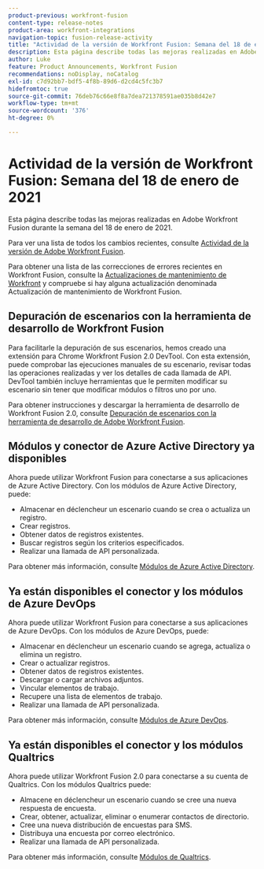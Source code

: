 ```yaml
---
product-previous: workfront-fusion
content-type: release-notes
product-area: workfront-integrations
navigation-topic: fusion-release-activity
title: "Actividad de la versión de Workfront Fusion: Semana del 18 de enero de 2021"
description: Esta página describe todas las mejoras realizadas en Adobe Workfront Fusion durante la semana del 18 de enero de 2021.
author: Luke
feature: Product Announcements, Workfront Fusion
recommendations: noDisplay, noCatalog
exl-id: c7d92bb7-bdf5-4f8b-89d6-d2cd4c5fc3b7
hidefromtoc: true
source-git-commit: 76deb76c66e8f8a7dea721378591ae035b8d42e7
workflow-type: tm+mt
source-wordcount: '376'
ht-degree: 0%

---
```


# Actividad de la versión de Workfront Fusion: Semana del 18 de enero de 2021

Esta página describe todas las mejoras realizadas en Adobe Workfront Fusion durante la semana del 18 de enero de 2021.

Para ver una lista de todos los cambios recientes, consulte [Actividad de la versión de Adobe Workfront Fusion](../../../product-announcements/product-releases/fusion-release-activity/fusion-release-activity.md).

Para obtener una lista de las correcciones de errores recientes en Workfront Fusion, consulte la [Actualizaciones de mantenimiento de Workfront](https://experienceleague.adobe.com/docs/workfront-known-issues/releases/current-updates.html) y compruebe si hay alguna actualización denominada Actualización de mantenimiento de Workfront Fusion.

## Depuración de escenarios con la herramienta de desarrollo de Workfront Fusion

Para facilitarle la depuración de sus escenarios, hemos creado una extensión para Chrome Workfront Fusion 2.0 DevTool. Con esta extensión, puede comprobar las ejecuciones manuales de su escenario, revisar todas las operaciones realizadas y ver los detalles de cada llamada de API. DevTool también incluye herramientas que le permiten modificar su escenario sin tener que modificar módulos o filtros uno por uno.

Para obtener instrucciones y descargar la herramienta de desarrollo de Workfront Fusion 2.0, consulte [Depuración de escenarios con la herramienta de desarrollo de Adobe Workfront Fusion](../../../workfront-fusion/scenarios/debug-scenarios-with-dev-tool.md).

## Módulos y conector de Azure Active Directory ya disponibles

Ahora puede utilizar Workfront Fusion para conectarse a sus aplicaciones de Azure Active Directory. Con los módulos de Azure Active Directory, puede:

* Almacenar en déclencheur un escenario cuando se crea o actualiza un registro.
* Crear registros.
* Obtener datos de registros existentes.
* Buscar registros según los criterios especificados.
* Realizar una llamada de API personalizada.

Para obtener más información, consulte [Módulos de Azure Active Directory](../../../workfront-fusion/apps-and-their-modules/azure-ad-modules.md).

## Ya están disponibles el conector y los módulos de Azure DevOps

Ahora puede utilizar Workfront Fusion para conectarse a sus aplicaciones de Azure DevOps. Con los módulos de Azure DevOps, puede:

* Almacenar en déclencheur un escenario cuando se agrega, actualiza o elimina un registro.
* Crear o actualizar registros.
* Obtener datos de registros existentes.
* Descargar o cargar archivos adjuntos.
* Vincular elementos de trabajo.
* Recupere una lista de elementos de trabajo.
* Realizar una llamada de API personalizada.

Para obtener más información, consulte [Módulos de Azure DevOps](../../../workfront-fusion/apps-and-their-modules/azure-dev-ops.md).

## Ya están disponibles el conector y los módulos Qualtrics

Ahora puede utilizar Workfront Fusion 2.0 para conectarse a su cuenta de Qualtrics. Con los módulos Qualtrics puede:

* Almacene en déclencheur un escenario cuando se cree una nueva respuesta de encuesta.
* Crear, obtener, actualizar, eliminar o enumerar contactos de directorio.
* Cree una nueva distribución de encuestas para SMS.
* Distribuya una encuesta por correo electrónico.
* Realizar una llamada de API personalizada.

Para obtener más información, consulte [Módulos de Qualtrics](../../../workfront-fusion/apps-and-their-modules/qualtrics-modules.md).
